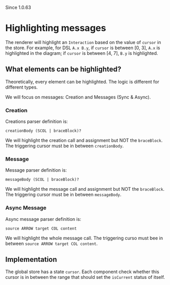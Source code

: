 Since 1.0.63

# Highlighting messages

The renderer will highlight an `Interaction` based on the value of `cursor` in the store.
For example, for DSL `A.x B.y`, if `cursor` is between [0, 3], `A.x` is highlighted in
the diagram; if `cursor` is between [4, 7], `B.y` is highlighted.

## What elements can be highlighted?

Theoretically, every element can be highlighted. The logic is different for
different types.

We will focus on messages: Creation and Messages (Sync & Async).

### Creation

Creations parser definition is:

```
creationBody (SCOL | braceBlock)?
```

We will highlight the creation call and assignment but NOT the `braceBlock`.
The triggering cursor must be in between `creationBody`.

### Message

Message parser definition is:

```
messageBody (SCOL | braceBlock)?
```

We will highlight the message call and assignment but NOT the `braceBlock`.
The triggering cursor must be in between `messageBody`.

### Async Message

Async message parser definition is:

```
source ARROW target COL content
```

We will highlight the whole message call.
The triggering curso must bee in between `source ARROW target COL content`.

## Implementation

The global store has a state `cursor`. Each component check whether this cursor
is in between the range that should set the `isCurrent` status of itself.
